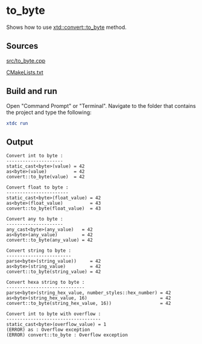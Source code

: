 # to_byte

Shows how to use [xtd::convert::to_byte](https://gammasoft71.github.io/xtd/reference_guides/latest/classxtd_1_1convert.html#a31ae0aaad2259a0d02bce9c06a5df2c1) method.

## Sources

[src/to_byte.cpp](src/to_byte.cpp)

[CMakeLists.txt](CMakeLists.txt)

## Build and run

Open "Command Prompt" or "Terminal". Navigate to the folder that contains the project and type the following:

```cmake
xtdc run
```

## Output

```
Convert int to byte :
---------------------
static_cast<byte>(value) = 42
as<byte>(value)          = 42
convert::to_byte(value)  = 42

Convert float to byte :
-----------------------
static_cast<byte>(float_value) = 42
as<byte>(float_value)          = 43
convert::to_byte(float_value)  = 43

Convert any to byte :
---------------------
any_cast<byte>(any_value)   = 42
as<byte>(any_value)         = 42
convert::to_byte(any_value) = 42

Convert string to byte :
------------------------
parse<byte>(string_value))     = 42
as<byte>(string_value)         = 42
convert::to_byte(string_value) = 42

Convert hexa string to byte :
-----------------------------
parse<byte>(string_hex_value, number_styles::hex_number) = 42
as<byte>(string_hex_value, 16)                           = 42
convert::to_byte(string_hex_value, 16))                  = 42

Convert int to byte with overflow :
-----------------------------------
static_cast<byte>(overflow_value) = 1
(ERROR) as : Overflow exception
(ERROR) convert::to_byte : Overflow exception
```
